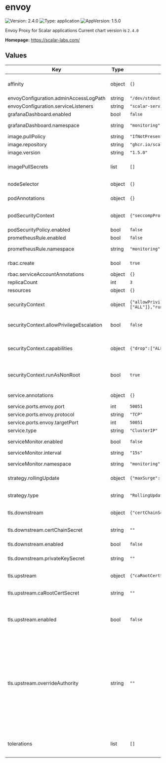 # envoy

![Version: 2.4.0](https://img.shields.io/badge/Version-2.4.0-informational?style=flat-square)  ![Type: application](https://img.shields.io/badge/Type-application-informational?style=flat-square)  ![AppVersion: 1.5.0](https://img.shields.io/badge/AppVersion-1.5.0-informational?style=flat-square)

Envoy Proxy for Scalar applications
Current chart version is `2.4.0`

**Homepage:** <https://scalar-labs.com/>

## Values

| Key | Type | Default | Description |
|-----|------|---------|-------------|
| affinity | object | `{}` | the affinity/anti-affinity feature, greatly expands the types of constraints you can express |
| envoyConfiguration.adminAccessLogPath | string | `"/dev/stdout"` | admin log path |
| envoyConfiguration.serviceListeners | string | `"scalar-service:50051,scalar-privileged:50052"` | list of service name and port |
| grafanaDashboard.enabled | bool | `false` | enable grafana dashboard |
| grafanaDashboard.namespace | string | `"monitoring"` | which namespace grafana dashboard is located. by default monitoring |
| image.pullPolicy | string | `"IfNotPresent"` | Specify a imagePullPolicy |
| image.repository | string | `"ghcr.io/scalar-labs/scalar-envoy"` | Docker image |
| image.version | string | `"1.5.0"` |  |
| imagePullSecrets | list | `[]` | Optionally specify an array of imagePullSecrets. Secrets must be manually created in the namespace. |
| nodeSelector | object | `{}` | nodeSelector is form of node selection constraint |
| podAnnotations | object | `{}` | Pod annotations for the envoy Deployment |
| podSecurityContext | object | `{"seccompProfile":{"type":"RuntimeDefault"}}` | PodSecurityContext holds pod-level security attributes and common container settings |
| podSecurityPolicy.enabled | bool | `false` | enable pod security policy |
| prometheusRule.enabled | bool | `false` | enable rules for prometheus |
| prometheusRule.namespace | string | `"monitoring"` | which namespace prometheus is located. by default monitoring |
| rbac.create | bool | `true` | If true, create and use RBAC resources |
| rbac.serviceAccountAnnotations | object | `{}` | Annotations for the Service Account |
| replicaCount | int | `3` | number of replicas to deploy |
| resources | object | `{}` | resources allowed to the pod |
| securityContext | object | `{"allowPrivilegeEscalation":false,"capabilities":{"drop":["ALL"]},"runAsNonRoot":true}` | Setting security context at the pod applies those settings to all containers in the pod |
| securityContext.allowPrivilegeEscalation | bool | `false` | AllowPrivilegeEscalation controls whether a process can gain more privileges than its parent process |
| securityContext.capabilities | object | `{"drop":["ALL"]}` | Capabilities (specifically, Linux capabilities), are used for permission management in Linux. Some capabilities are enabled by default |
| securityContext.runAsNonRoot | bool | `true` | Containers should be run as a non-root user with the minimum required permissions (principle of least privilege) |
| service.annotations | object | `{}` | Service annotations, e.g: prometheus, etc. |
| service.ports.envoy.port | int | `50051` | envoy public port |
| service.ports.envoy.protocol | string | `"TCP"` | envoy protocol |
| service.ports.envoy.targetPort | int | `50051` | envoy k8s internal name |
| service.type | string | `"ClusterIP"` | service types in kubernetes |
| serviceMonitor.enabled | bool | `false` | enable metrics collect with prometheus |
| serviceMonitor.interval | string | `"15s"` | custom interval to retrieve the metrics |
| serviceMonitor.namespace | string | `"monitoring"` | which namespace prometheus is located. by default monitoring |
| strategy.rollingUpdate | object | `{"maxSurge":"25%","maxUnavailable":"25%"}` | The number of pods that can be unavailable during the update process |
| strategy.type | string | `"RollingUpdate"` | New pods are added gradually, and old pods are terminated gradually, e.g: Recreate or RollingUpdate |
| tls.downstream | object | `{"certChainSecret":"","enabled":false,"privateKeySecret":""}` | TLS configuration between client and Envoy. |
| tls.downstream.certChainSecret | string | `""` | Name of the Secret containing the certificate chain file used for TLS communication. |
| tls.downstream.enabled | bool | `false` | Enable TLS between client and Envoy. |
| tls.downstream.privateKeySecret | string | `""` | Name of the Secret containing the private key file used for TLS communication. |
| tls.upstream | object | `{"caRootCertSecret":"","enabled":false,"overrideAuthority":""}` | TLS configuration between Envoy and ScalarDB Cluster or ScalarDL. |
| tls.upstream.caRootCertSecret | string | `""` | Name of the Secret containing the custom CA root certificate for TLS communication. |
| tls.upstream.enabled | bool | `false` | Enable TLS between Envoy and ScalarDB Cluster or ScalarDL. You need to enable TLS when you use wire encryption feature of ScalarDB Cluster or ScalarDL. |
| tls.upstream.overrideAuthority | string | `""` | The custom authority for TLS communication. This doesn't change what host is actually connected. This is intended for testing, but may safely be used outside of tests as an alternative to DNS overrides. For example, you can specify the hostname presented in the certificate chain file that you set by using `scalardbCluster.tls.certChainSecret`, `ledger.tls.certChainSecret`, or `auditor.tls.certChainSecret`. Envoy uses this value for certificate verification of TLS connection with ScalarDB Cluster or ScalarDL. |
| tolerations | list | `[]` | Tolerations are applied to pods, and allow (but do not require) the pods to schedule onto nodes with matching taints. |
